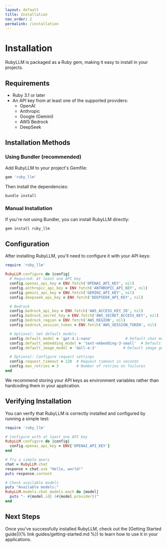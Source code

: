 ```yaml
---
layout: default
title: Installation
nav_order: 2
permalink: /installation
---
```


# Installation

RubyLLM is packaged as a Ruby gem, making it easy to install in your projects.

## Requirements

* Ruby 3.1 or later
* An API key from at least one of the supported providers:
  * OpenAI
  * Anthropic
  * Google (Gemini)
  * AWS Bedrock
  * DeepSeek

## Installation Methods

### Using Bundler (recommended)

Add RubyLLM to your project's Gemfile:

```ruby
gem 'ruby_llm'
```

Then install the dependencies:

```bash
bundle install
```

### Manual Installation

If you're not using Bundler, you can install RubyLLM directly:

```bash
gem install ruby_llm
```

## Configuration

After installing RubyLLM, you'll need to configure it with your API keys:

```ruby
require 'ruby_llm'

RubyLLM.configure do |config|
  # Required: At least one API key
  config.openai_api_key = ENV.fetch('OPENAI_API_KEY', nil)
  config.anthropic_api_key = ENV.fetch('ANTHROPIC_API_KEY', nil)
  config.gemini_api_key = ENV.fetch('GEMINI_API_KEY', nil)
  config.deepseek_api_key = ENV.fetch('DEEPSEEK_API_KEY', nil)

  # Bedrock
  config.bedrock_api_key = ENV.fetch('AWS_ACCESS_KEY_ID', nil)
  config.bedrock_secret_key = ENV.fetch('AWS_SECRET_ACCESS_KEY', nil)
  config.bedrock_region = ENV.fetch('AWS_REGION', nil)
  config.bedrock_session_token = ENV.fetch('AWS_SESSION_TOKEN', nil)

  # Optional: Set default models
  config.default_model = 'gpt-4.1-nano'               # Default chat model
  config.default_embedding_model = 'text-embedding-3-small'  # Default embedding model
  config.default_image_model = 'dall-e-3'            # Default image generation model

  # Optional: Configure request settings
  config.request_timeout = 120  # Request timeout in seconds
  config.max_retries = 3        # Number of retries on failures
end
```

We recommend storing your API keys as environment variables rather than hardcoding them in your application.

## Verifying Installation

You can verify that RubyLLM is correctly installed and configured by running a simple test:

```ruby
require 'ruby_llm'

# Configure with at least one API key
RubyLLM.configure do |config|
  config.openai_api_key = ENV['OPENAI_API_KEY']
end

# Try a simple query
chat = RubyLLM.chat
response = chat.ask "Hello, world!"
puts response.content

# Check available models
puts "Available models:"
RubyLLM.models.chat_models.each do |model|
  puts "- #{model.id} (#{model.provider})"
end
```

## Next Steps

Once you've successfully installed RubyLLM, check out the [Getting Started guide]({% link guides/getting-started.md %}) to learn how to use it in your applications.
